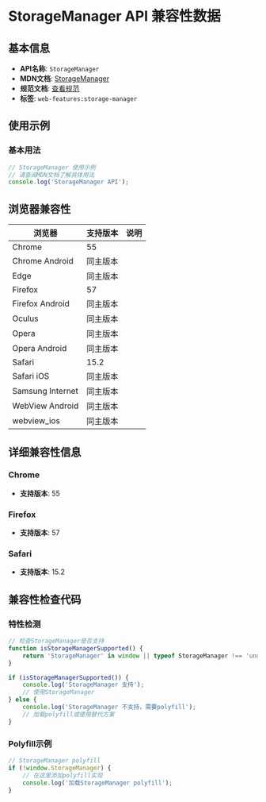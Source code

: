 # StorageManager API 兼容性数据

## 基本信息

- **API名称**: `StorageManager`
- **MDN文档**: [StorageManager](https://developer.mozilla.org/docs/Web/API/StorageManager)
- **规范文档**: [查看规范](https://storage.spec.whatwg.org/#storagemanager)
- **标签**: `web-features:storage-manager`

## 使用示例

### 基本用法

```javascript
// StorageManager 使用示例
// 请查阅MDN文档了解具体用法
console.log('StorageManager API');
```

## 浏览器兼容性

| 浏览器 | 支持版本 | 说明 |
|--------|----------|------|
| Chrome | 55 |  |
| Chrome Android | 同主版本 |  |
| Edge | 同主版本 |  |
| Firefox | 57 |  |
| Firefox Android | 同主版本 |  |
| Oculus | 同主版本 |  |
| Opera | 同主版本 |  |
| Opera Android | 同主版本 |  |
| Safari | 15.2 |  |
| Safari iOS | 同主版本 |  |
| Samsung Internet | 同主版本 |  |
| WebView Android | 同主版本 |  |
| webview_ios | 同主版本 |  |

## 详细兼容性信息

### Chrome

- **支持版本**: 55

### Firefox

- **支持版本**: 57

### Safari

- **支持版本**: 15.2

## 兼容性检查代码

### 特性检测

```javascript
// 检查StorageManager是否支持
function isStorageManagerSupported() {
    return 'StorageManager' in window || typeof StorageManager !== 'undefined';
}

if (isStorageManagerSupported()) {
    console.log('StorageManager 支持');
    // 使用StorageManager
} else {
    console.log('StorageManager 不支持，需要polyfill');
    // 加载polyfill或使用替代方案
}
```

### Polyfill示例

```javascript
// StorageManager polyfill
if (!window.StorageManager) {
    // 在这里添加polyfill实现
    console.log('加载StorageManager polyfill');
}
```

